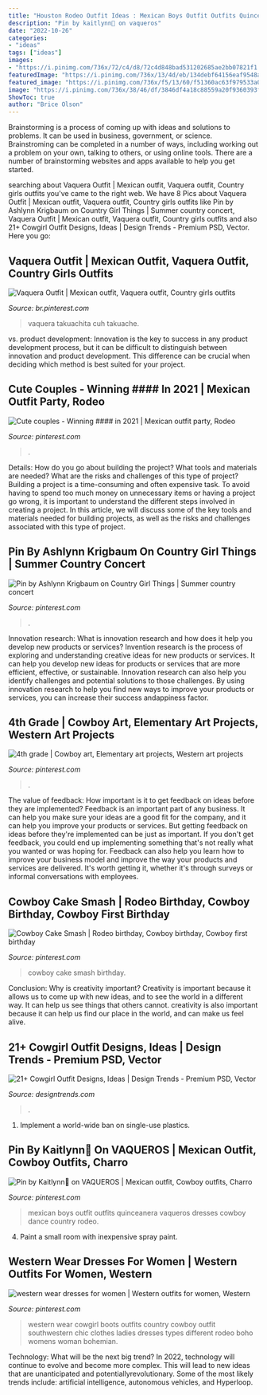 ```yaml
---
title: "Houston Rodeo Outfit Ideas : Mexican Boys Outfit Outfits Quinceanera Vaqueros Dresses Cowboy Dance Country Rodeo"
description: "Pin by kaitlynn🌵 on vaqueros"
date: "2022-10-26"
categories:
- "ideas"
tags: ["ideas"]
images:
- "https://i.pinimg.com/736x/72/c4/d8/72c4d848bad531202685ae2bb07821f1.jpg"
featuredImage: "https://i.pinimg.com/736x/13/4d/eb/134debf64156eaf9548abe5229ccea8d.jpg"
featured_image: "https://i.pinimg.com/736x/f5/13/60/f51360ac63f979533a086f3f196fb689.jpg"
image: "https://i.pinimg.com/736x/38/46/df/3846df4a18c88559a20f9360393f8c68.jpg"
ShowToc: true
author: "Brice Olson"
---
```



Brainstorming is a process of coming up with ideas and solutions to problems. It can be used in business, government, or science. Brainstroming can be completed in a number of ways, including working out a problem on your own, talking to others, or using online tools. There are a number of brainstorming websites and apps available to help you get started.

	

		
searching about Vaquera Outfit | Mexican outfit, Vaquera outfit, Country girls outfits you've came to the right web. We have 8 Pics about Vaquera Outfit | Mexican outfit, Vaquera outfit, Country girls outfits like Pin by Ashlynn Krigbaum on Country Girl Things | Summer country concert, Vaquera Outfit | Mexican outfit, Vaquera outfit, Country girls outfits and also 21+ Cowgirl Outfit Designs, Ideas | Design Trends - Premium PSD, Vector. Here you go:
		
    
## Vaquera Outfit | Mexican Outfit, Vaquera Outfit, Country Girls Outfits

<img loading=lazy src="https://i.pinimg.com/736x/dc/69/77/dc69777c46ad26e8fe08695e919dfbec.jpg" onerror="this.onerror=null;this.src='https://tse2.mm.bing.net/th?id=OIP.owjf-5oNWXbQ_jjsCPaRlwHaKG&amp;pid=15.1';" alt="Vaquera Outfit | Mexican outfit, Vaquera outfit, Country girls outfits">

_Source: br.pinterest.com_

>vaquera takuachita cuh takuache. 

	

vs. product development:
Innovation is the key to success in any product development process, but it can be difficult to distinguish between innovation and product development. This difference can be crucial when deciding which method is best suited for your project.

    
## Cute Couples - Winning #### In 2021 | Mexican Outfit Party, Rodeo

<img loading=lazy src="https://i.pinimg.com/736x/d8/34/44/d83444c813ca899090134e39e7a5dab5.jpg" onerror="this.onerror=null;this.src='https://tse1.mm.bing.net/th?id=OIP.44FWJpu-dKGtcUA5-GzClgHaHY&amp;pid=15.1';" alt="Cute couples - Winning #### in 2021 | Mexican outfit party, Rodeo">

_Source: pinterest.com_

>. 

	

Details: How do you go about building the project? What tools and materials are needed? What are the risks and challenges of this type of project?
Building a project is a time-consuming and often expensive task. To avoid having to spend too much money on unnecessary items or having a project go wrong, it is important to understand the different steps involved in creating a project. In this article, we will discuss some of the key tools and materials needed for building projects, as well as the risks and challenges associated with this type of project.

    
## Pin By Ashlynn Krigbaum On Country Girl Things | Summer Country Concert

<img loading=lazy src="https://i.pinimg.com/736x/38/46/df/3846df4a18c88559a20f9360393f8c68.jpg" onerror="this.onerror=null;this.src='https://tse1.mm.bing.net/th?id=OIP.kgR9nbQS_8iC-Pd6bb3nVwHaKN&amp;pid=15.1';" alt="Pin by Ashlynn Krigbaum on Country Girl Things | Summer country concert">

_Source: pinterest.com_

>. 

	

Innovation research: What is innovation research and how does it help you develop new products or services?
Invention research is the process of exploring and understanding creative ideas for new products or services. It can help you develop new ideas for products or services that are more efficient, effective, or sustainable. Innovation research can also help you identify challenges and potential solutions to those challenges. By using innovation research to help you find new ways to improve your products or services, you can increase their success andappiness factor.

    
## 4th Grade | Cowboy Art, Elementary Art Projects, Western Art Projects

<img loading=lazy src="https://i.pinimg.com/736x/fd/89/49/fd8949c077675649699031841d8d655e--abc-school-cowboy-boots.jpg" onerror="this.onerror=null;this.src='https://tse2.mm.bing.net/th?id=OIP.NJrEcvCez4y7bIWMDR1q1gHaK-&amp;pid=15.1';" alt="4th grade | Cowboy art, Elementary art projects, Western art projects">

_Source: pinterest.com_

>. 

	

The value of feedback: How important is it to get feedback on ideas before they are implemented?
Feedback is an important part of any business. It can help you make sure your ideas are a good fit for the company, and it can help you improve your products or services. But getting feedback on ideas before they're implemented can be just as important. If you don't get feedback, you could end up implementing something that's not really what you wanted or was hoping for. Feedback can also help you learn how to improve your business model and improve the way your products and services are delivered. It's worth getting it, whether it's through surveys or informal conversations with employees.

    
## Cowboy Cake Smash | Rodeo Birthday, Cowboy Birthday, Cowboy First Birthday

<img loading=lazy src="https://i.pinimg.com/736x/72/c4/d8/72c4d848bad531202685ae2bb07821f1.jpg" onerror="this.onerror=null;this.src='https://tse3.mm.bing.net/th?id=OIP.wt8FdGDPA1AfA1xzVdyeFwHaFJ&amp;pid=15.1';" alt="Cowboy Cake Smash | Rodeo birthday, Cowboy birthday, Cowboy first birthday">

_Source: pinterest.com_

>cowboy cake smash birthday. 

	

Conclusion: Why is creativity important?
Creativity is important because it allows us to come up with new ideas, and to see the world in a different way. It can help us see things that others cannot. creativity is also important because it can help us find our place in the world, and can make us feel alive.

    
## 21+ Cowgirl Outfit Designs, Ideas | Design Trends - Premium PSD, Vector

<img loading=lazy src="https://images.designtrends.com/wp-content/uploads/2016/03/24121947/Elegant-Cowgirl-Dress.jpg" onerror="this.onerror=null;this.src='https://tse1.mm.bing.net/th?id=OIP.GJm1KA2zARqchM05-O03jQHaHa&amp;pid=15.1';" alt="21+ Cowgirl Outfit Designs, Ideas | Design Trends - Premium PSD, Vector">

_Source: designtrends.com_

>. 

	

1. Implement a world-wide ban on single-use plastics.

    
## Pin By Kaitlynn🌵 On VAQUEROS | Mexican Outfit, Cowboy Outfits, Charro

<img loading=lazy src="https://i.pinimg.com/736x/f5/13/60/f51360ac63f979533a086f3f196fb689.jpg" onerror="this.onerror=null;this.src='https://tse3.mm.bing.net/th?id=OIP.bvYirzR207onVmNnQbGSQAHaI7&amp;pid=15.1';" alt="Pin by Kaitlynn🌵 on VAQUEROS | Mexican outfit, Cowboy outfits, Charro">

_Source: pinterest.com_

>mexican boys outfit outfits quinceanera vaqueros dresses cowboy dance country rodeo. 

	

4. Paint a small room with inexpensive spray paint.

    
## Western Wear Dresses For Women | Western Outfits For Women, Western

<img loading=lazy src="https://i.pinimg.com/736x/13/4d/eb/134debf64156eaf9548abe5229ccea8d.jpg" onerror="this.onerror=null;this.src='https://tse3.mm.bing.net/th?id=OIP.hzrkSZaqZn49FuL0-E9QGAAAAA&amp;pid=15.1';" alt="western wear dresses for women | Western outfits for women, Western">

_Source: pinterest.com_

>western wear cowgirl boots outfits country cowboy outfit southwestern chic clothes ladies dresses types different rodeo boho womens woman bohemian. 

	

Technology: What will be the next big trend?
In 2022, technology will continue to evolve and become more complex. This will lead to new ideas that are unanticipated and potentiallyrevolutionary. Some of the most likely trends include: artificial intelligence, autonomous vehicles, and Hyperloop.

